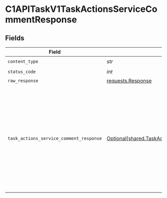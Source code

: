 # C1APITaskV1TaskActionsServiceCommentResponse


## Fields

| Field                                                                                                                                                  | Type                                                                                                                                                   | Required                                                                                                                                               | Description                                                                                                                                            |
| ------------------------------------------------------------------------------------------------------------------------------------------------------ | ------------------------------------------------------------------------------------------------------------------------------------------------------ | ------------------------------------------------------------------------------------------------------------------------------------------------------ | ------------------------------------------------------------------------------------------------------------------------------------------------------ |
| `content_type`                                                                                                                                         | *str*                                                                                                                                                  | :heavy_check_mark:                                                                                                                                     | N/A                                                                                                                                                    |
| `status_code`                                                                                                                                          | *int*                                                                                                                                                  | :heavy_check_mark:                                                                                                                                     | N/A                                                                                                                                                    |
| `raw_response`                                                                                                                                         | [requests.Response](https://requests.readthedocs.io/en/latest/api/#requests.Response)                                                                  | :heavy_minus_sign:                                                                                                                                     | N/A                                                                                                                                                    |
| `task_actions_service_comment_response`                                                                                                                | [Optional[shared.TaskActionsServiceCommentResponse]](../../models/shared/taskactionsservicecommentresponse.md)                                         | :heavy_minus_sign:                                                                                                                                     | Task actions service comment response returns the task view inluding the expanded array of items that are indicated by the expand mask on the request. |